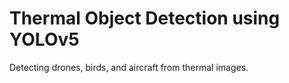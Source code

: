 # Thermal Object Detection using YOLOv5

Detecting drones, birds, and aircraft from thermal images.
